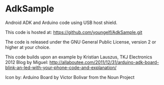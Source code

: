 # AdkSample

Android ADK and Arduino code using USB host shield.

This code is hosted at:
https://github.com/youngelf/AdkSample.git

The code is released under the GNU General Public License, version 2
or higher at your choice.


This code builds upon an example by
Kristian Lauszus, TKJ Electronics 2012
Blog by Miguel:
http://allaboutee.com/2011/12/31/arduino-adk-board-blink-an-led-with-your-phone-code-and-explanation/

Icon by:
Arduino Board by Victor Bolivar from the Noun Project